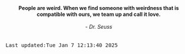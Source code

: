 
<div align="center"><b><span>People are weird. When we find someone with weirdness that is compatible with ours, we team up and call it love.</span></b><br><br><i> - Dr. Seuss</i></div>
<br><br><kbd>Last updated:Tue Jan  7 12:13:40 2025</kbd>